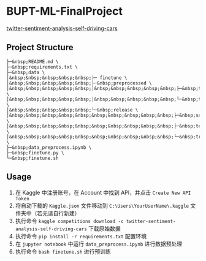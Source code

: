# BUPT-ML-FinalProject
[twitter-sentiment-analysis-self-driving-cars](https://www.kaggle.com/competitions/twitter-sentiment-analysis-self-driving-cars)

## Project Structure
```BUPT-ML-FinalProject \
├─&nbsp;README.md \
├─&nbsp;requirements.txt \
├─&nbsp;data \
│&nbsp;&nbsp;&nbsp;&nbsp;&nbsp;├─ finetune \
│&nbsp;&nbsp;&nbsp;&nbsp;&nbsp;├─&nbsp;preprocessed \
│&nbsp;&nbsp;&nbsp;&nbsp;&nbsp;│&nbsp;&nbsp;&nbsp;&nbsp;&nbsp;├─&nbsp;test.csv \
│&nbsp;&nbsp;&nbsp;&nbsp;&nbsp;│&nbsp;&nbsp;&nbsp;&nbsp;&nbsp;└─&nbsp;train.csv \
│&nbsp;&nbsp;&nbsp;&nbsp;&nbsp;└─&nbsp;release \
│&nbsp;&nbsp;&nbsp;&nbsp;&nbsp;&nbsp;&nbsp;&nbsp;&nbsp;&nbsp;├─&nbsp;sample.csv \
│&nbsp;&nbsp;&nbsp;&nbsp;&nbsp;&nbsp;&nbsp;&nbsp;&nbsp;&nbsp;├─&nbsp;test.csv \
│&nbsp;&nbsp;&nbsp;&nbsp;&nbsp;&nbsp;&nbsp;&nbsp;&nbsp;&nbsp;└─&nbsp;train.csv \
├─&nbsp;data_preprocess.ipynb \
├─&nbsp;finetune.py \
└─&nbsp;finetune.sh
```

## Usage
1. 在 Kaggle 中注册账号，在 Account 中找到 API，并点击 `Create New API Token`
2. 将自动下载的 `Kaggle.json` 文件移动到 `C:\Users\YourUserName\.kaggle` 文件夹中（若无请自行新建）
3. 执行命令 `kaggle competitions download -c twitter-sentiment-analysis-self-driving-cars` 下载原始数据
4. 执行命令 `pip install -r requirements.txt` 配置环境
5. 在 `jupyter notebook` 中运行 `data_preprocess.ipynb` 进行数据预处理
6. 执行命令 `bash finetune.sh` 进行预训练

